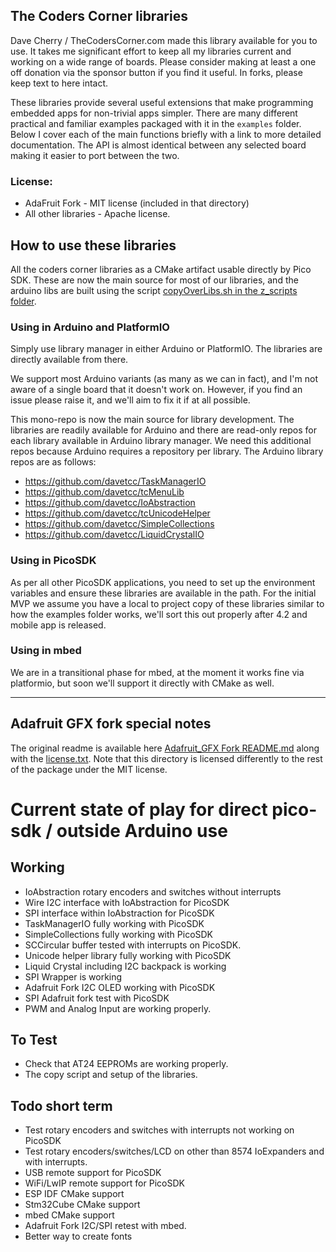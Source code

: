 ## The Coders Corner libraries

Dave Cherry / TheCodersCorner.com made this library available for you to use. It takes me significant effort to keep all my libraries current and working on a wide range of boards. Please consider making at least a one off donation via the sponsor button if you find it useful. In forks, please keep text to here intact.

These libraries provide several useful extensions that make programming embedded apps for non-trivial apps simpler. There are many different practical and familiar examples packaged with it in the `examples` folder. Below I cover each of the main functions briefly with a link to more detailed documentation. The API is almost identical between any selected board making it easier to port between the two.

### License:

* AdaFruit Fork - MIT license (included in that directory)
* All other libraries - Apache license.

## How to use these libraries

All the coders corner libraries as a CMake artifact usable directly by Pico SDK. These are now the main source for most of our libraries, and the arduino libs are built using the script [copyOverLibs.sh in the z_scripts folder](z_scripts%2FcopyOverLibs.sh).

### Using in Arduino and PlatformIO

Simply use library manager in either Arduino or PlatformIO. The libraries are directly available from there.

We support most Arduino variants (as many as we can in fact), and I'm not aware of a single board that it doesn't work on. However, if you find an issue please raise it, and we'll aim to fix it if at all possible.

This mono-repo is now the main source for library development. The libraries are readily available for Arduino and there are read-only repos for each library available in Arduino library manager. We need this additional repos because Arduino requires a repository per library. The Arduino library repos are as follows:

* https://github.com/davetcc/TaskManagerIO
* https://github.com/davetcc/tcMenuLib
* https://github.com/davetcc/IoAbstraction
* https://github.com/davetcc/tcUnicodeHelper
* https://github.com/davetcc/SimpleCollections
* https://github.com/davetcc/LiquidCrystalIO

### Using in PicoSDK

As per all other PicoSDK applications, you need to set up the environment variables and ensure these libraries are available in the path. For the initial MVP we assume you have a local to project copy of these libraries similar to how the examples folder works, we'll sort this out properly after 4.2 and mobile app is released.

### Using in mbed

We are in a transitional phase for mbed, at the moment it works fine via platformio, but soon we'll support it directly with CMake as well.

---

## Adafruit GFX fork special notes

The original readme is available here [Adafruit_GFX Fork README.md](AdafruitGFXNativePort%2FREADME.md) along with the [license.txt](AdafruitGFXNativePort%2Flicense.txt). Note that this directory is licensed differently to the rest of the package under the MIT license.

# Current state of play for direct pico-sdk / outside Arduino use

## Working

* IoAbstraction rotary encoders and switches without interrupts
* Wire I2C interface with IoAbstraction for PicoSDK
* SPI interface within IoAbstraction for PicoSDK
* TaskManagerIO fully working with PicoSDK
* SimpleCollections fully working with PicoSDK
* SCCircular buffer tested with interrupts on PicoSDK.
* Unicode helper library fully working with PicoSDK
* Liquid Crystal including I2C backpack is working
* SPI Wrapper is working
* Adafruit Fork I2C OLED working with PicoSDK
* SPI Adafruit fork test with PicoSDK
* PWM and Analog Input are working properly.
 
## To Test

* Check that AT24 EEPROMs are working properly.
* The copy script and setup of the libraries.

## Todo short term

* Test rotary encoders and switches with interrupts not working on PicoSDK
* Test rotary encoders/switches/LCD on other than 8574 IoExpanders and with interrupts.
* USB remote support for PicoSDK
* WiFi/LwIP remote support for PicoSDK
* ESP IDF CMake support
* Stm32Cube CMake support
* mbed CMake support
* Adafruit Fork I2C/SPI retest with mbed.
* Better way to create fonts
